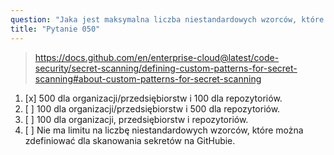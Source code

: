 ```yaml
---
question: "Jaka jest maksymalna liczba niestandardowych wzorców, które można zdefiniować dla skanowania sekretów na GitHubie?"
title: "Pytanie 050"
---
```


> https://docs.github.com/en/enterprise-cloud@latest/code-security/secret-scanning/defining-custom-patterns-for-secret-scanning#about-custom-patterns-for-secret-scanning
1. [x] 500 dla organizacji/przedsiębiorstw i 100 dla repozytoriów.
1. [ ] 100 dla organizacji/przedsiębiorstw i 500 dla repozytoriów.
1. [ ] 100 dla organizacji, przedsiębiorstw i repozytoriów.
1. [ ] Nie ma limitu na liczbę niestandardowych wzorców, które można zdefiniować dla skanowania sekretów na GitHubie.
